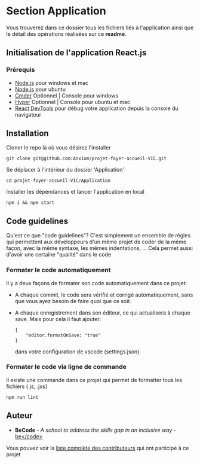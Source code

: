 # Section Application

Vous trouverez dans ce dossier tous les fichiers liés à l'application ainsi que le détail des opérations réalisées sur ce **readme**. 

## Initialisation de l'application React.js

### Prérequis

* [Node.js](https://nodejs.org/en/) pour windows et mac
* [Node.js](https://github.com/nodesource/distributions/blob/master/README.md) pour ubuntu
* [Cmder](http://cmder.net/) Optionnel | Console pour windows
* [Hyper](https://hyper.is/) Optionnel | Console pour ubuntu et mac
* [React DevTools](https://chrome.google.com/webstore/detail/react-developer-tools/fmkadmapgofadopljbjfkapdkoienihi) pour débug votre application depuis la console du navigateur

## Installation
Cloner le repo là où vous désirez l'installer
```
git clone git@github.com:Anxium/projet-foyer-accueil-VIC.git
```
Se déplacer à l'intérieur du dossier 'Application'
```
cd projet-foyer-accueil-VIC/Application
```
Installer les dépendances et lancer l'application en local
```
npm i && npm start
```

## Code guidelines

Qu'est ce que "code guidelines"? C'est simplement un ensemble de règles qui permettent aux développeurs d'un même projet de coder de la même façon, avec la même syntaxe, les mêmes indentations, ... 
Cela permet aussi d'avoir une certaine "qualité" dans le code

### Formater le code automatiquement

 Il y a deux façons de formater son code automatiquement dans ce projet:

* A chaque commit, le code sera vérifié et corrigé automatiquement, sans que vous ayez besoin de faire quoi que ce soit.

* A chaque enregistrement dans son éditeur, ce qui actualisera à chaque save. Mais pour cela il faut ajouter:
    
    ```
    {
        "editor.formatOnSave: "true"
    }
    ```
    dans votre configuration de vscode (settings.json).
    

### Formater le code via ligne de commande

Il existe une commande dans ce projet qui permet de formatter tous les fichiers {.js, .jxs}

```
npm run lint
```

## Auteur

* **BeCode** - *A school to address the skills gap in an inclusive way* - [be<\/code>](https://github.com/becodeorg)

Vous pouvez voir la [liste complète des contributeurs](https://github.com/Anxium/projet-foyer-accueil-VIC/graphs/contributors) qui ont participé à ce projet
